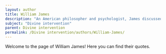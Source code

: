 ```yaml
---
layout: author
title: William James
description: "An American philosopher and psychologist, James discussed the nature of religious experiences, including the potential for divine intervention in human affairs in his book 'The Varieties of Religious Experience'."
subject: "Divine intervention"
parent: Divine intervention
permalink: /Divine intervention/authors/William-James/
---
```


Welcome to the page of William James! Here you can find their quotes.
